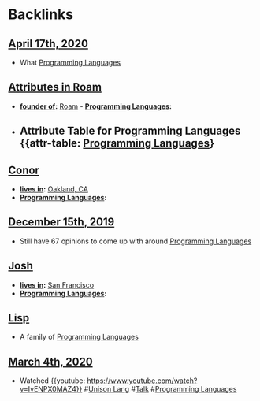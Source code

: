 
# Backlinks
## [April 17th, 2020](<April 17th, 2020.md>)
- What [Programming Languages](<Programming Languages.md>)

## [Attributes in Roam](<Attributes in Roam.md>)
- **[founder of](<founder of.md>):** [Roam](<Roam.md>)
            - **[Programming Languages](<Programming Languages.md>):**

- ## Attribute Table for Programming Languages {{attr-table: [Programming Languages](<Programming Languages.md>)}

## [Conor](<Conor.md>)
- **[lives in](<lives in.md>):** [Oakland, CA](<Oakland, CA.md>)
- **[Programming Languages](<Programming Languages.md>):**

## [December 15th, 2019](<December 15th, 2019.md>)
- Still have 67 opinions to come up with around [Programming Languages](<Programming Languages.md>)

## [Josh](<Josh.md>)
- **[lives in](<lives in.md>):** [San Francisco](<San Francisco.md>)
- **[Programming Languages](<Programming Languages.md>):**

## [Lisp](<Lisp.md>)
- A family of [Programming Languages](<Programming Languages.md>)

## [March 4th, 2020](<March 4th, 2020.md>)
- Watched {{youtube: https://www.youtube.com/watch?v=IvENPX0MAZ4}} #[Unison Lang](<Unison Lang.md>) #[Talk](<Talk.md>) #[Programming Languages](<Programming Languages.md>)

